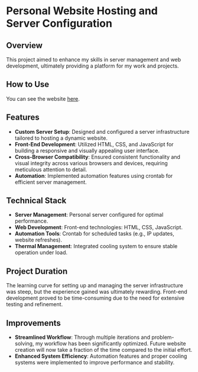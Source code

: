 # Personal Website Hosting and Server Configuration

## Overview
This project aimed to enhance my skills in server management and web development, ultimately providing a platform for my work and projects.

## How to Use

You can see the website [here](https://anthonyarseneau.ca/index.html).

## Features
- **Custom Server Setup**: Designed and configured a server infrastructure tailored to hosting a dynamic website.
- **Front-End Development**: Utilized HTML, CSS, and JavaScript for building a responsive and visually appealing user interface.
- **Cross-Browser Compatibility**: Ensured consistent functionality and visual integrity across various browsers and devices, requiring meticulous attention to detail.
- **Automation**: Implemented automation features using crontab for efficient server management.

## Technical Stack
- **Server Management**: Personal server configured for optimal performance.
- **Web Development**: Front-end technologies: HTML, CSS, JavaScript.
- **Automation Tools**: Crontab for scheduled tasks (e.g., IP updates, website refreshes).
- **Thermal Management**: Integrated cooling system to ensure stable operation under load.

## Project Duration
The learning curve for setting up and managing the server infrastructure was steep, but the experience gained was ultimately rewarding. Front-end development proved to be time-consuming due to the need for extensive testing and refinement.

## Improvements
- **Streamlined Workflow**: Through multiple iterations and problem-solving, my workflow has been significantly optimized. Future website creation will now take a fraction of the time compared to the initial effort.
- **Enhanced System Efficiency**: Automation features and proper cooling systems were implemented to improve performance and stability.
